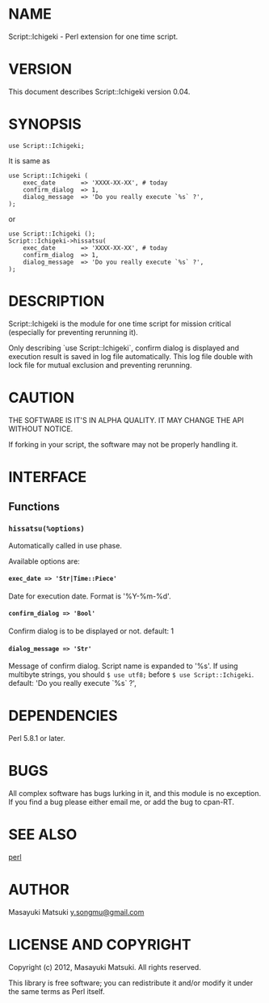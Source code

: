 # NAME

Script::Ichigeki - Perl extension for one time script.

# VERSION

This document describes Script::Ichigeki version 0.04.

# SYNOPSIS

    use Script::Ichigeki;

It is same as

    use Script::Ichigeki (
        exec_date       => 'XXXX-XX-XX', # today
        confirm_dialog  => 1,
        dialog_message  => 'Do you really execute `%s` ?',
    );

or

    use Script::Ichigeki ();
    Script::Ichigeki->hissatsu(
        exec_date       => 'XXXX-XX-XX', # today
        confirm_dialog  => 1,
        dialog_message  => 'Do you really execute `%s` ?',
    );

# DESCRIPTION

Script::Ichigeki is the module for one time script for mission critical
(especially for preventing rerunning it).

Only describing \`use Script::Ichigeki\`, confirm dialog is displayed and execution result
is saved in log file automatically. This log file double with lock file for mutual exclusion
and preventing rerunning.

# CAUTION

THE SOFTWARE IS IT'S IN ALPHA QUALITY. IT MAY CHANGE THE API WITHOUT NOTICE.

If forking in your script, the software may not be properly handling it.

# INTERFACE

## Functions

### `hissatsu(%options)`

Automatically called in use phase.

Available options are:

#### `exec_date => 'Str|Time::Piece'`

Date for execution date. Format is '%Y-%m-%d'.

#### `confirm_dialog => 'Bool'`

Confirm dialog is to be displayed or not.
default: 1

#### `dialog_message => 'Str'`

Message of confirm dialog.
Script name is expanded to '%s'.
If using multibyte strings, you should `$ use utf8;` before `$ use Script::Ichigeki`.
default: 'Do you really execute \`%s\` ?',

# DEPENDENCIES

Perl 5.8.1 or later.

# BUGS

All complex software has bugs lurking in it, and this module is no
exception. If you find a bug please either email me, or add the bug
to cpan-RT.

# SEE ALSO

[perl](http://search.cpan.org/perldoc?perl)

# AUTHOR

Masayuki Matsuki <y.songmu@gmail.com>

# LICENSE AND COPYRIGHT

Copyright (c) 2012, Masayuki Matsuki. All rights reserved.

This library is free software; you can redistribute it and/or modify
it under the same terms as Perl itself.
